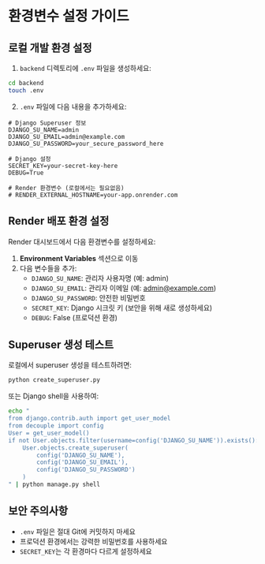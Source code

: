 # 환경변수 설정 가이드

## 로컬 개발 환경 설정

1. `backend` 디렉토리에 `.env` 파일을 생성하세요:

```bash
cd backend
touch .env
```

2. `.env` 파일에 다음 내용을 추가하세요:

```env
# Django Superuser 정보
DJANGO_SU_NAME=admin
DJANGO_SU_EMAIL=admin@example.com
DJANGO_SU_PASSWORD=your_secure_password_here

# Django 설정
SECRET_KEY=your-secret-key-here
DEBUG=True

# Render 환경변수 (로컬에서는 필요없음)
# RENDER_EXTERNAL_HOSTNAME=your-app.onrender.com
```

## Render 배포 환경 설정

Render 대시보드에서 다음 환경변수를 설정하세요:

1. **Environment Variables** 섹션으로 이동
2. 다음 변수들을 추가:
   - `DJANGO_SU_NAME`: 관리자 사용자명 (예: admin)
   - `DJANGO_SU_EMAIL`: 관리자 이메일 (예: admin@example.com)
   - `DJANGO_SU_PASSWORD`: 안전한 비밀번호
   - `SECRET_KEY`: Django 시크릿 키 (보안을 위해 새로 생성하세요)
   - `DEBUG`: False (프로덕션 환경)

## Superuser 생성 테스트

로컬에서 superuser 생성을 테스트하려면:

```bash
python create_superuser.py
```

또는 Django shell을 사용하여:

```bash
echo "
from django.contrib.auth import get_user_model
from decouple import config
User = get_user_model()
if not User.objects.filter(username=config('DJANGO_SU_NAME')).exists():
    User.objects.create_superuser(
        config('DJANGO_SU_NAME'),
        config('DJANGO_SU_EMAIL'),
        config('DJANGO_SU_PASSWORD')
    )
" | python manage.py shell
```

## 보안 주의사항

- `.env` 파일은 절대 Git에 커밋하지 마세요
- 프로덕션 환경에서는 강력한 비밀번호를 사용하세요
- `SECRET_KEY`는 각 환경마다 다르게 설정하세요 